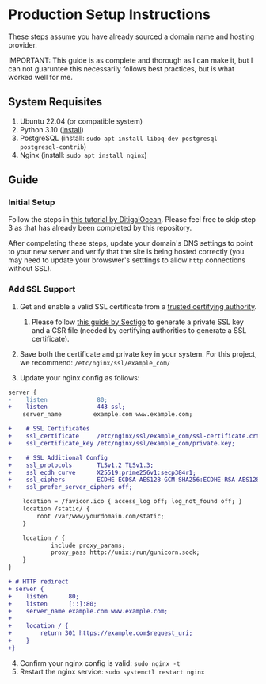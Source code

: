 # Production Setup Instructions

These steps assume you have already sourced a domain name and hosting provider.

IMPORTANT: This guide is as complete and thorough as I can make it, but I can not guaruntee
this necessarily follows best practices, but is what worked well for me.

## System Requisites

1. Ubuntu 22.04 (or compatible system)
2. Python 3.10 ([install](https://www.python.org/downloads/release/python-31012/))
3. PostgreSQL (install: `sudo apt install libpq-dev postgresql postgresql-contrib`)
4. Nginx (install: `sudo apt install nginx`)

## Guide

### Initial Setup

Follow the steps in [this tutorial by DitigalOcean](https://www.digitalocean.com/community/tutorials/how-to-set-up-django-with-postgres-nginx-and-gunicorn-on-ubuntu#step-2-creating-the-postgresql-database-and-user).
Please feel free to skip step 3 as that has already been completed by this repository.

After compeleting these steps, update your domain's DNS settings to point to your new server and
verify that the site is being hosted correctly (you may need to update your browswer's setttings to
allow `http` connections without SSL).

### Add SSL Support

1. Get and enable a valid SSL certificate from a [trusted certifying authority](https://developer.visa.com/pages/trusted_certifying_authorities).

    1. Please follow [this guide by Sectigo](https://www.sectigo.com/knowledge-base/detail/ECC-CSR-Generation-Using-OpenSSL-1527076086315/kA01N000000zFKR) to generate a private SSL key and a CSR file (needed by certifying authorities to generate a SSL certificate).

2. Save both the certificate and private key in your system. For this project, we recommend: `/etc/nginx/ssl/example_com/`
3. Update your nginx config as follows:

```diff
server {
-    listen              80;
+    listen              443 ssl;
    server_name         example.com www.example.com;

+    # SSL Certificates
+    ssl_certificate     /etc/nginx/ssl/example_com/ssl-certificate.crt;
+    ssl_certificate_key /etc/nginx/ssl/example_com/private.key;

+    # SSL Additional Config
+    ssl_protocols       TLSv1.2 TLSv1.3;
+    ssl_ecdh_curve      X25519:prime256v1:secp384r1;
+    ssl_ciphers         ECDHE-ECDSA-AES128-GCM-SHA256:ECDHE-RSA-AES128-GCM-SHA256:ECDHE-ECDSA-AES256-GCM-SHA384:ECDHE-RSA-AES256-GCM-SHA384:ECDHE-ECDSA-CHACHA20-POLY1305:ECDHE-RSA-CHACHA20-POLY1305:DHE-RSA-AES128-GCM-SHA256:DHE-RSA-AES256-GCM-SHA384:DHE-RSA-CHACHA20-POLY1305;
+    ssl_prefer_server_ciphers off;

    location = /favicon.ico { access_log off; log_not_found off; }
    location /static/ {
        root /var/www/yourdomain.com/static;
    }

    location / {
            include proxy_params;
            proxy_pass http://unix:/run/gunicorn.sock;
    }
}

+ # HTTP redirect
+ server {
+    listen      80;
+    listen      [::]:80;
+    server_name example.com www.example.com;
+
+    location / {
+        return 301 https://example.com$request_uri;
+    }
+}
```

4. Confirm your nginx config is valid: `sudo nginx -t`
5. Restart the nginx service: `sudo systemctl restart nginx`
